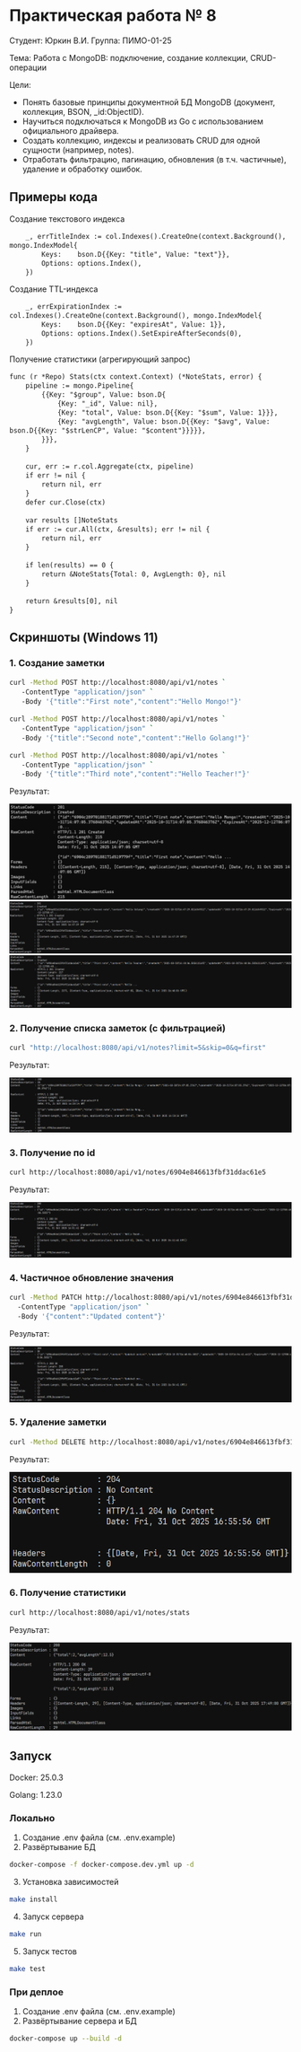 # Практическая работа № 8
Студент: Юркин В.И.
Группа: ПИМО-01-25

Тема: Работа с MongoDB: подключение, создание коллекции, CRUD-операции

Цели:
- Понять базовые принципы документной БД MongoDB (документ, коллекция, BSON, _id:ObjectID).
- Научиться подключаться к MongoDB из Go с использованием официального драйвера.
- Создать коллекцию, индексы и реализовать CRUD для одной сущности (например, notes).
- Отработать фильтрацию, пагинацию, обновления (в т.ч. частичные), удаление и обработку ошибок.

## Примеры кода
Создание текстового индекса
```
	_, errTitleIndex := col.Indexes().CreateOne(context.Background(), mongo.IndexModel{
		Keys:    bson.D{{Key: "title", Value: "text"}},
		Options: options.Index(),
	})
```

Создание TTL-индекса
```
	_, errExpirationIndex := col.Indexes().CreateOne(context.Background(), mongo.IndexModel{
		Keys:    bson.D{{Key: "expiresAt", Value: 1}},
		Options: options.Index().SetExpireAfterSeconds(0),
	})
```

Получение статистики (агрегирующий запрос)
```
func (r *Repo) Stats(ctx context.Context) (*NoteStats, error) {
	pipeline := mongo.Pipeline{
		{{Key: "$group", Value: bson.D{
			{Key: "_id", Value: nil},
			{Key: "total", Value: bson.D{{Key: "$sum", Value: 1}}},
			{Key: "avgLength", Value: bson.D{{Key: "$avg", Value: bson.D{{Key: "$strLenCP", Value: "$content"}}}}},
		}}},
	}

	cur, err := r.col.Aggregate(ctx, pipeline)
	if err != nil {
		return nil, err
	}
	defer cur.Close(ctx)

	var results []NoteStats
	if err := cur.All(ctx, &results); err != nil {
		return nil, err
	}

	if len(results) == 0 {
		return &NoteStats{Total: 0, AvgLength: 0}, nil
	}

	return &results[0], nil
}
```

## Скриншоты (Windows 11)

### 1. Создание заметки
```bash
curl -Method POST http://localhost:8080/api/v1/notes `
   -ContentType "application/json" `
   -Body '{"title":"First note","content":"Hello Mongo!"}'
```
```bash
curl -Method POST http://localhost:8080/api/v1/notes `
   -ContentType "application/json" `
   -Body '{"title":"Second note","content":"Hello Golang!"}'
```
```bash
curl -Method POST http://localhost:8080/api/v1/notes `
   -ContentType "application/json" `
   -Body '{"title":"Third note","content":"Hello Teacher!"}'
```
Результат:

![alt text](screenshots/image.png)
![alt text](screenshots/image-1.png)
![alt text](screenshots/image-2.png)

### 2. Получение списка заметок (с фильтрацией)
```bash
curl "http://localhost:8080/api/v1/notes?limit=5&skip=0&q=first"
```
Результат:

![alt text](screenshots/image-3.png)

### 3. Получение по id
```bash
curl http://localhost:8080/api/v1/notes/6904e846613fbf31ddac61e5
```
Результат:

![alt text](screenshots/image-4.png)


### 4. Частичное обновление значения
```bash
curl -Method PATCH http://localhost:8080/api/v1/notes/6904e846613fbf31ddac61e5 `
  -ContentType "application/json" `
  -Body '{"content":"Updated content"}'
```
Результат:

![alt text](screenshots/image-5.png)

### 5. Удаление заметки
```bash
curl -Method DELETE http://localhost:8080/api/v1/notes/6904e846613fbf31ddac61e5
```
Результат:

![alt text](screenshots/image-6.png)

### 6. Получение статистики
```bash
curl http://localhost:8080/api/v1/notes/stats
```
Результат:

![alt text](screenshots/image-7.png)

## Запуск

Docker: 25.0.3

Golang: 1.23.0


### Локально
1. Создание .env файла (см. .env.example)
2. Развёртывание БД
```bash
docker-compose -f docker-compose.dev.yml up -d
```
3. Установка зависимостей
```bash
make install
```
4. Запуск сервера
```bash
make run
```

5. Запуск тестов
```bash
make test
```

### При деплое
1. Создание .env файла (см. .env.example)
2. Развёртывание сервера и БД
```bash
docker-compose up --build -d
```



